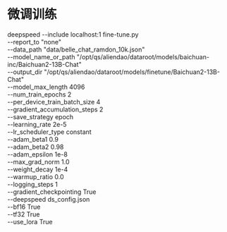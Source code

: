 # 微调训练

deepspeed --include localhost:1 fine-tune.py \
--report_to "none" \
--data_path "data/belle_chat_ramdon_10k.json" \
--model_name_or_path "/opt/qs/aliendao/dataroot/models/baichuan-inc/Baichuan2-13B-Chat" \
--output_dir "/opt/qs/aliendao/dataroot/models/finetune/Baichuan2-13B-Chat" \
--model_max_length 4096 \
--num_train_epochs 2 \
--per_device_train_batch_size 4 \
--gradient_accumulation_steps 2 \
--save_strategy epoch \
--learning_rate 2e-5 \
--lr_scheduler_type constant \
--adam_beta1 0.9 \
--adam_beta2 0.98 \
--adam_epsilon 1e-8 \
--max_grad_norm 1.0 \
--weight_decay 1e-4 \
--warmup_ratio 0.0 \
--logging_steps 1 \
--gradient_checkpointing True \
--deepspeed ds_config.json \
--bf16 True \
--tf32 True \
--use_lora True
